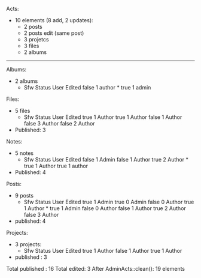 Acts:
  - 10 elements (8 add, 2 updates):
    - 2 posts
    - 2 posts edit (same post)
    - 3 projetcs
    - 3 files
    - 2 albums

---
Albums:
  - 2 albums
    - Sfw   Status User    Edited
      false 1      author  *
      true  1      admin 

Files:
  - 5 files
    - Sfw   Status User    Edited
      true  1      Author
      true  1      Author
      false 1      Author
      false 3      Author
      false 2      Author
  - Published: 3

Notes:
  - 5 notes
    - Sfw   Status User   Edited
      false 1      Admin
      false 1      Author
      true  2      Author *
      true  1      Author
      true  1      author
  - Published: 4

Posts:
  - 9 posts
    - Sfw   Status User    Edited
      true  1      Admin
      true  0      Admin
      false 0      Author
      true  1      Author  *
      true  1      Admin
      false 0      Author
      false 1      Author
      true  2      Author
      false 3      Author
  - published: 4

Projects:
  - 3 projects:
    - Sfw   Status User    Edited
      true  1      Author
      false 1      Author
      true  1      Author
  - published : 3

Total published : 16
Total edited: 3
After AdminActs::clean(): 19 elements

